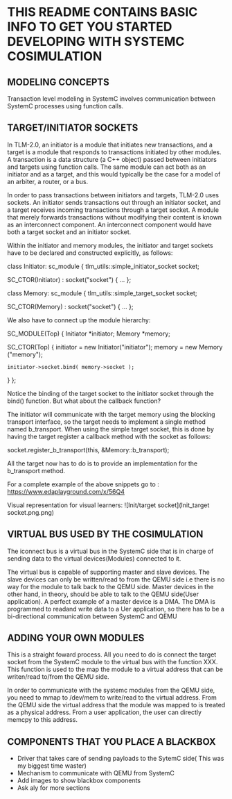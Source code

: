 # THIS README CONTAINS BASIC INFO TO GET YOU STARTED DEVELOPING WITH SYSTEMC COSIMULATION

## MODELING CONCEPTS

Transaction level modeling in SystemC involves communication between SystemC processes using function calls.

## TARGET/INITIATOR SOCKETS

In TLM-2.0, an initiator is a module that initiates new transactions, and a target is a module that responds to transactions initiated by other modules. A transaction is a data structure (a C++ object) passed between initiators and targets using function calls. The same module can act both as an initiator and as a target, and this would typically be the case for a model of an arbiter, a router, or a bus.

In order to pass transactions between initiators and targets, TLM-2.0 uses sockets. An initiator sends transactions out through an initiator socket, and a target receives incoming transactions through a target socket. A module that merely forwards transactions without modifying their content is known as an interconnect component. An interconnect component would have both a target socket and an initiator socket.

Within the initiator and memory modules, the initiator and target sockets have to be declared and constructed explicitly, as follows:

class Initiator: sc_module
{
  tlm_utils::simple_initiator_socket<Initiator> socket;

  SC_CTOR(Initiator) : socket("socket")
  {
    ...
};

class Memory: sc_module
{
  tlm_utils::simple_target_socket<Memory> socket;

  SC_CTOR(Memory) : socket("socket")
  {
    ...
};

We also have to connect up the module hierarchy:

SC_MODULE(Top)
{
  Initiator *initiator;
  Memory    *memory;

  SC_CTOR(Top)
  {
    initiator = new Initiator("initiator");
    memory    = new Memory   ("memory");

    initiator->socket.bind( memory->socket );
  }
};

Notice the binding of the target socket to the initiator socket through the bind() function. But what about the callback function?

The initiator will communicate with the target memory using the blocking transport interface, so the target needs to implement a single method named b_transport. When using the simple target socket, this is done by having the target register a callback method with the socket as follows:

socket.register_b_transport(this, &Memory::b_transport);

All the target now has to do is to provide an implementation for the b_transport method. 

For a complete example of the above snippets go to : https://www.edaplayground.com/x/56Q4

Visual representation for visual learners:
![Init/target socket](Init_target socket.png.png)


## VIRTUAL BUS USED BY THE COSIMULATION

The iconnect bus is a virtual bus in the SystemC side that is in charge of sending data to the virtual devices(Modules) connected to it. 

The virtual bus is capable of supporting master and slave devices. The slave devices can only be written/read to from the QEMU side i.e there is  no way for the module to talk back to the QEMU side. Master devices in the other hand, in theory,  should be able to talk to the QEMU side(User application). A perfect example of a master device is a DMA. The DMA is programmed to readand write data to a Uer application, so there has to be a bi-directional communication between SystemC and QEMU


## ADDING YOUR OWN MODULES

This is a straight foward process. All you need to do is connect the target socket from the SystemC module to the virtual bus with the function XXX. This function is used to the map the module to a virtual address that can be writen/read to/from the QEMU side.

In order to communicate with the systemc modules from the QEMU side, you need to mmap to /dev/mem to write/read to the virtual address. From the QEMU side the virtual address that the module was mapped to is treated as a physical address. From a user application, the user can directly memcpy to this address. 


## COMPONENTS THAT YOU PLACE A BLACKBOX

 - Driver that takes care of sending payloads to the SytemC side( This was my biggest time waster)
 - Mechanism to communicate with QEMU from SystemC
 - Add images to show blackbox components 
 - Ask aly for more sections




